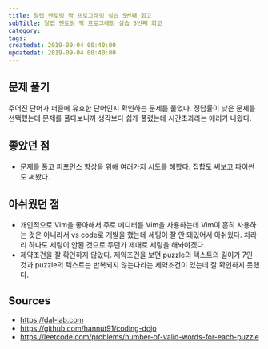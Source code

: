 ```yaml
---
title: 달랩 멘토링 짝 프로그래밍 실습 5번째 회고
subTitle: 달랩 멘토링 짝 프로그래밍 실습 5번째 회고
category: 
tags: 
createdat: 2019-09-04 00:40:00
updatedat: 2019-09-04 00:40:00
---
```


## 문제 풀기

주어진 단어가 퍼즐에 유효한 단어인지 확인하는 문제를 풀었다. 정답률이 낮은
문제를 선택했는데 문제를 풀다보니까 생각보다 쉽게 풀렸는데 시간초과라는
에러가 나왔다.

## 좋았던 점

* 문제를 풀고 퍼포먼스 향상을 위해 여러가지 시도를 해봤다. 집합도 써보고
  파이썬도 써봤다.

## 아쉬웠던 점

* 개인적으로 Vim을 좋아해서 주로 에디터를 Vim을 사용하는데 Vim이 흔히 사용하는
  것은 아니라서 vs code로 개발을 했는데 세팅이 잘 안 돼있어서 아쉬웠다. 차라리
  하나도 세팅이 안된 것으로 두던가 제대로 세팅을 해놔야겠다.
* 제약조건을 잘 확인하지 않았다. 제약조건을 보면 puzzle의 텍스트의 길이가
  7인 것과 puzzle의 텍스트는 반복되지 않는다라는 제약조건이 있는데 잘 확인하지
  못했다.

## Sources

* <https://dal-lab.com>
* <https://github.com/hannut91/coding-dojo>
* <https://leetcode.com/problems/number-of-valid-words-for-each-puzzle>
